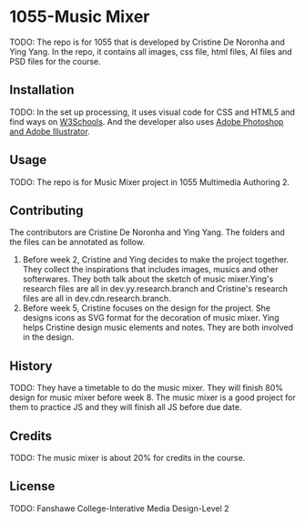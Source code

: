 # 1055-Music Mixer

TODO: The repo is for 1055 that is developed by Cristine De Noronha and Ying Yang. In the repo, it contains all images, css file, html files, AI files and PSD files for the course.

## Installation
TODO: In the set up processing, it uses visual code for CSS and HTML5 and find ways on [W3Schools](https://www.w3schools.com/). 
And the developer also uses [Adobe Photoshop and Adobe Illustrator](https://www.adobe.com/ca_fr/).

## Usage
TODO: The repo is for Music Mixer project in 1055 Multimedia Authoring 2.

## Contributing
The contributors are Cristine De Noronha and Ying Yang. The folders and the files can be annotated as follow.
1. Before week 2, Cristine and Ying decides to make the project together. They collect the inspirations that includes images, musics and other softerwares. They both talk about the sketch of music mixer.Ying's research files are all in dev.yy.research.branch and Cristine's research files are all in dev.cdn.research.branch.
2. Before week 5, Cristine focuses on the design for the project. She designs icons as SVG format for the decoration of music mixer. Ying helps Cristine design music elements and notes. They are both involved in the design.

## History
TODO: They have a timetable to do the music mixer. They will finish 80% design for music mixer before week 8. The music mixer is a good project for them to practice JS and they will finish all JS before due date.
## Credits
TODO: The music mixer is about 20% for credits in the course.

## License
TODO: Fanshawe College-Interative Media Design-Level 2
